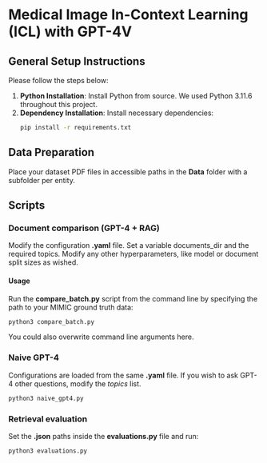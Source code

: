 # Medical Image In-Context Learning (ICL) with GPT-4V 


## General Setup Instructions

Please follow the steps below:

1. **Python Installation**: Install Python from source. We used Python 3.11.6 throughout this project. 
2. **Dependency Installation**: Install necessary dependencies:
   ```bash
   pip install -r requirements.txt
   ```
   
## Data Preparation

Place your dataset PDF files in accessible paths in the **Data** folder with a subfolder per entity. 

## Scripts

### Document comparison (GPT-4 + RAG)
Modify the configuration **.yaml** file. Set a variable documents_dir and the required topics.
Modify any other hyperparameters, like model or document split sizes as wished. 

#### Usage
Run the **compare_batch.py** script from the command line by specifying the path to your MIMIC ground truth data:
    
```bash
python3 compare_batch.py
```

You could also overwrite command line arguments here.

### Naive GPT-4
Configurations are loaded from the same **.yaml** file. If you wish to ask GPT-4 other questions, modify the *topics* list. 
    
```bash
python3 naive_gpt4.py
```

### Retrieval evaluation
Set the **.json** paths inside the **evaluations.py** file and run:
    
```bash
python3 evaluations.py
```
